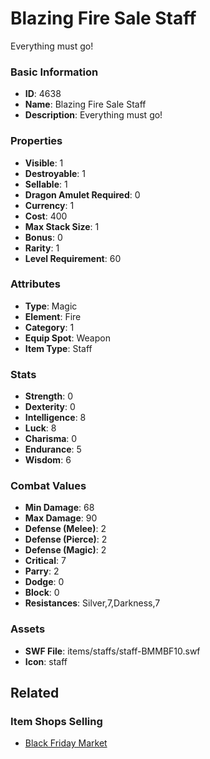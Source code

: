 # Blazing Fire Sale Staff

Everything must go! 

### Basic Information

- **ID**: 4638
- **Name**: Blazing Fire Sale Staff
- **Description**: Everything must go! 

### Properties

- **Visible**: 1
- **Destroyable**: 1
- **Sellable**: 1
- **Dragon Amulet Required**: 0
- **Currency**: 1
- **Cost**: 400
- **Max Stack Size**: 1
- **Bonus**: 0
- **Rarity**: 1
- **Level Requirement**: 60

### Attributes

- **Type**: Magic
- **Element**: Fire
- **Category**: 1
- **Equip Spot**: Weapon
- **Item Type**: Staff

### Stats

- **Strength**: 0
- **Dexterity**: 0
- **Intelligence**: 8
- **Luck**: 8
- **Charisma**: 0
- **Endurance**: 5
- **Wisdom**: 6

### Combat Values

- **Min Damage**: 68
- **Max Damage**: 90
- **Defense (Melee)**: 2
- **Defense (Pierce)**: 2
- **Defense (Magic)**: 2
- **Critical**: 7
- **Parry**: 2
- **Dodge**: 0
- **Block**: 0
- **Resistances**: Silver,7,Darkness,7

### Assets

- **SWF File**: items/staffs/staff-BMMBF10.swf
- **Icon**: staff

## Related

### Item Shops Selling

- [Black Friday Market](../item-shops/163-black-friday-market.md)

